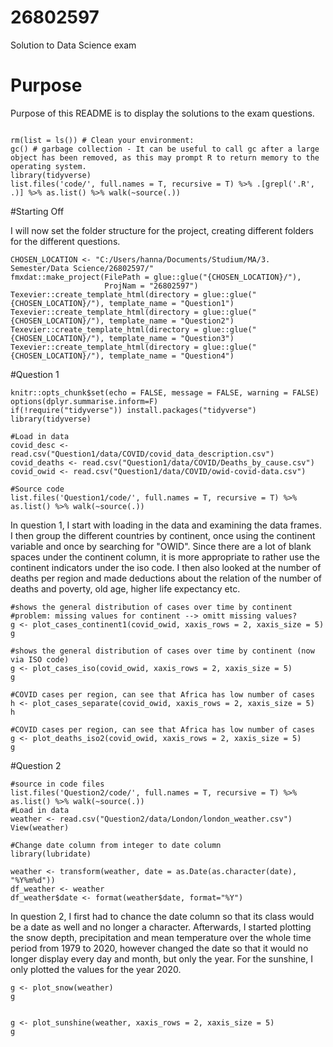 # 26802597
 Solution to Data Science exam

# Purpose

Purpose of this README is to display the solutions to the exam questions.


```{r}

rm(list = ls()) # Clean your environment:
gc() # garbage collection - It can be useful to call gc after a large object has been removed, as this may prompt R to return memory to the operating system.
library(tidyverse)
list.files('code/', full.names = T, recursive = T) %>% .[grepl('.R', .)] %>% as.list() %>% walk(~source(.))
```
#Starting Off

I will now set the folder structure for the project, creating different folders for the different questions. 

```{r, eval = F}
CHOSEN_LOCATION <- "C:/Users/hanna/Documents/Studium/MA/3. Semester/Data Science/26802597/"
fmxdat::make_project(FilePath = glue::glue("{CHOSEN_LOCATION}/"), 
                     ProjNam = "26802597")
Texevier::create_template_html(directory = glue::glue("{CHOSEN_LOCATION}/"), template_name = "Question1")
Texevier::create_template_html(directory = glue::glue("{CHOSEN_LOCATION}/"), template_name = "Question2")
Texevier::create_template_html(directory = glue::glue("{CHOSEN_LOCATION}/"), template_name = "Question3")
Texevier::create_template_html(directory = glue::glue("{CHOSEN_LOCATION}/"), template_name = "Question4")
```
#Question 1 

```{r setup, include=FALSE}
knitr::opts_chunk$set(echo = FALSE, message = FALSE, warning = FALSE)
options(dplyr.summarise.inform=F)
if(!require("tidyverse")) install.packages("tidyverse")
library(tidyverse)
```


```{r}
#Load in data
covid_desc <- read.csv("Question1/data/COVID/covid_data_description.csv")
covid_deaths <- read.csv("Question1/data/COVID/Deaths_by_cause.csv")
covid_owid <- read.csv("Question1/data/COVID/owid-covid-data.csv")

#Source code
list.files('Question1/code/', full.names = T, recursive = T) %>% as.list() %>% walk(~source(.))
```


In question 1, I start with loading in the data and examining the data frames. I then group the different countries by continent, once using the continent variable and once by searching for "OWID". Since there are a lot of blank spaces under the continent column, it is more appropriate to rather use the continent indicators under the iso code. I then also looked at the number of deaths per region and made deductions about the relation of the number of deaths and poverty, old age, higher life expectancy etc. 

```{r, warning =  FALSE, fig.align = 'center', fig.cap = "Total Covid cases.\\label{Figure1}", fig.ext = 'png', fig.height = 5, fig.width = 7}
#shows the general distribution of cases over time by continent 
#problem: missing values for continent --> omitt missing values?
g <- plot_cases_continent1(covid_owid, xaxis_rows = 2, xaxis_size = 5)
g
```

```{r,  warning =  FALSE, fig.align = 'center', fig.cap = "Total Covid Cases.\\label{Figure2}", fig.ext = 'png', fig.height = 5, fig.width = 7}
#shows the general distribution of cases over time by continent (now via ISO code)
g <- plot_cases_iso(covid_owid, xaxis_rows = 2, xaxis_size = 5)
g
```

```{r,  warning =  FALSE, fig.align = 'center', fig.cap = "Total Covid Cases.\\label{Figure3}", fig.ext = 'png', fig.height = 5, fig.width = 7}
#COVID cases per region, can see that Africa has low number of cases 
h <- plot_cases_separate(covid_owid, xaxis_rows = 2, xaxis_size = 5)
h

```

```{r,  warning =  FALSE, fig.align = 'center', fig.cap = "Total Covid Cases.\\label{Figure5}", fig.ext = 'png', fig.height = 5, fig.width = 7}
#COVID cases per region, can see that Africa has low number of cases 
g <- plot_deaths_iso2(covid_owid, xaxis_rows = 2, xaxis_size = 5)
g

```



#Question 2

```{r}
#source in code files
list.files('Question2/code/', full.names = T, recursive = T) %>% as.list() %>% walk(~source(.))
#Load in data
weather <- read.csv("Question2/data/London/london_weather.csv")
View(weather)

#Change date column from integer to date column
library(lubridate)

weather <- transform(weather, date = as.Date(as.character(date), "%Y%m%d"))
df_weather <- weather
df_weather$date <- format(weather$date, format="%Y")
```
In question 2, I first had to chance the date column so that its class would be a date as well and no longer a character. Afterwards, I started plotting the snow depth, precipitation and mean temperature over the whole time period from 1979 to 2020, however changed the date so that it would no longer display every day and month, but only the year. For the sunshine, I only plotted the values for the year 2020. 

```{r,  warning =  FALSE, fig.align = 'center', fig.cap = "Snow Depth in London.\\label{Figure1}", fig.ext = 'png', fig.height = 5, fig.width = 7}
g <- plot_snow(weather)
g
```

```{r,  warning =  FALSE, fig.align = 'center', fig.cap = "Sunshine in London in 2020.\\label{Figure2}", fig.ext = 'png', fig.height = 5, fig.width = 7}

g <- plot_sunshine(weather, xaxis_rows = 2, xaxis_size = 5)
g
```